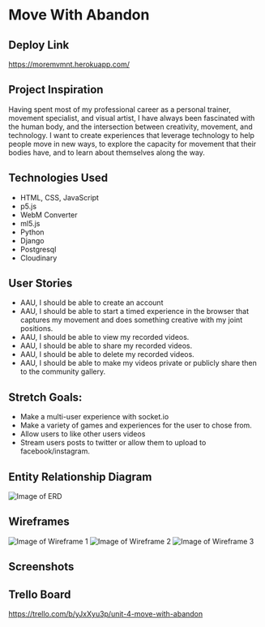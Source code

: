# Move With Abandon 

## Deploy Link
https://moremvmnt.herokuapp.com/

## Project Inspiration
Having spent most of my professional career as a personal trainer, movement specialist, and visual artist, I have always been fascinated with the human body, and the intersection between creativity, movement, and technology. I want to create experiences that leverage technology to help people move in new ways, to explore the capacity for movement that their bodies have, and to learn about themselves along the way. 

## Technologies Used
- HTML, CSS, JavaScript
- p5.js
- WebM Converter
- ml5.js
- Python
- Django
- Postgresql
- Cloudinary

## User Stories
- AAU, I should be able to create an account
- AAU, I should be able to start a timed experience in the browser that captures my movement and does something creative with my joint positions.
- AAU, I should be able to view my recorded videos.
- AAU, I should be able to share my recorded videos.
- AAU, I should be able to delete my recorded videos.
- AAU, I should be able to make my videos private or publicly share then to the community gallery.

## Stretch Goals:
- Make a multi-user experience with socket.io
- Make a variety of games and experiences for the user to chose from.
- Allow users to like other users videos
- Stream users posts to twitter or allow them to upload to facebook/instagram.

## Entity Relationship Diagram
![Image of ERD](https://i.imgur.com/2RdN3TI.jpg)


## Wireframes
![Image of Wireframe 1](https://i.imgur.com/upUM0Yb.jpg)
![Image of Wireframe 2](https://i.imgur.com/T9pMqOr.jpg)
![Image of Wireframe 3](https://i.imgur.com/EO91oWr.jpg)

## Screenshots


## Trello Board
https://trello.com/b/yJxXyu3p/unit-4-move-with-abandon
